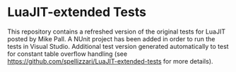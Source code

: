 ﻿# LuaJIT-extended Tests

This repository contains a refreshed version of the original tests for LuaJIT posted by Mike Pall. A NUnit project has been added in order to run the tests in Visual Studio. Additional test version generated automatically to test for constant table overflow handling (see https://github.com/spellizzari/LuaJIT-extended-tests for more details).